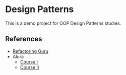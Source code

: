 # Design Patterns
This is a demo project for OOP Design Patterns studies.

## References

* [Refactoring Guru](https://refactoring.guru/)
* Alura
  * [Course I](https://cursos.alura.com.br/course/introducao-design-patterns-java)
  * [Course II](https://cursos.alura.com.br/course/avancando-design-patterns-java)